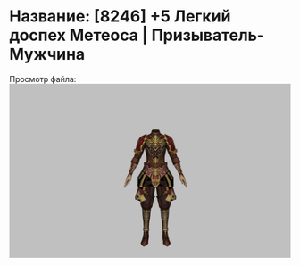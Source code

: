# Название: [8246] +5 Легкий доспех Метеоса | Призыватель-Мужчина

Просмотр файла:
![p080030.png](p080030.png)
